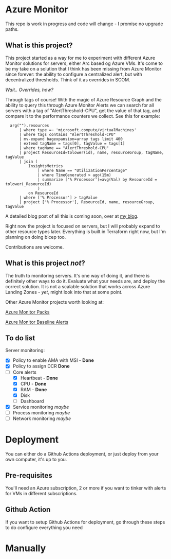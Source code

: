 # Azure Monitor
This repo is work in progress and code will change - I promise no upgrade paths.

## What is this project?
This project started as a way for me to experiment with different Azure Monitor solutions for servers, either Arc based og Azure VMs. 
It's come to be my take on a solution that I think has been missing from Azure Monitor since forever: the ability to configure a centralized alert, but with decentralized thresholds. Think of it as overrides in SCOM. 

*Wait.. Overrides, how?*

Through tags of course! With the magic of Azure Resource Graph and the ability to query this through Azure Monitor Alerts we can search for all servers with a tag of "AlertThreshold-CPU", get the value of that tag, and compare it to the performance counters we collect. See this for example: 

```
  arg("").resources
      | where type =~ 'microsoft.compute/virtualMachines'
      | where tags contains "AlertThreshold-CPU"
      | mv-expand bagexpansion=array tags limit 400 
      | extend tagName = tags[0], tagValue = tags[1] 
      | where tagName == "AlertThreshold-CPU" 
      | project ResourceId=tolower(id), name, resourceGroup, tagName, tagValue 
      | join ( 
          InsightsMetrics
              | where Name == "UtilizationPercentage"
              | where TimeGenerated > ago(15m)
              | summarize ['% Processor']=avg(Val) by ResourceId = tolower(_ResourceId)
              )
          on ResourceId
      | where ['% Processor'] > tagValue
      | project ['% Processor'], ResourceId, name, resourceGroup, tagValue
```
A detailed blog post of all this is coming soon, over at [my blog](https://cloudpuzzles.net).

Right now the project is focused on servers, but I will probably expand to other resource types later. 
Everything is built in Terraform right now, but I'm planning on doing bicep too. 

Contributions are welcome.

## What is this project *not*?
The truth to monitoring servers. It's one way of doing it, and there is definitely other ways to do it. Evaluate what your needs are, and deploy the correct solution. 
It is not a scalable solution that works across Azure Landing Zones - *yet*, might look into that at some point.

Other Azure Monitor projects worth looking at:

[Azure Monitor Packs](https://github.com/Azure/AzureMonitorStarterPacks)

[Azure Monitor Baseline Alerts](https://github.com/Azure/azure-monitor-baseline-alerts)

## To do list
Server monitoring:
- [x] Policy to enable AMA with MSI - **Done**
- [x] Policy to assign DCR **Done**
- [ ] Core alerts
  - [x] Heartbeat - **Done**
  - [x] CPU - **Done**
  - [x] RAM - **Done**
  - [x] Disk 
  - [ ] Dashboard
- [X] Service monitoring *maybe*
- [ ] Process monitoring *maybe*
- [ ] Network monitoring *maybe*

# Deployment
You can either do a Github Actions deployment, or just deploy from your own computer, it's up to you.

## Pre-requisites
You'll need an Azure subscription, 2 or more if you want to tinker with alerts for VMs in different subscriptions.

## Github Action
If you want to setup Github Actions for deployment, go through these steps to do configure everything you need

# Manually